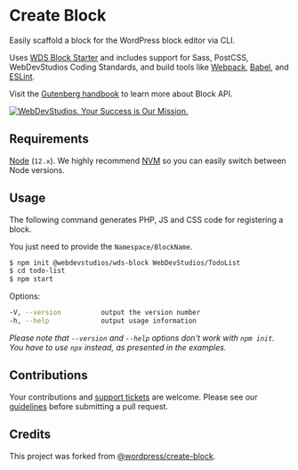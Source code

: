 # Create Block

Easily scaffold a block for the WordPress block editor via CLI. 

Uses [WDS Block Starter](https://github.com/WebDevStudios/wds-block-starter) and includes support for Sass, PostCSS, WebDevStudios Coding Standards, and build tools like [Webpack](https://webpack.js.org), [Babel](https://babeljs.io), and [ESLint](https://eslint.org).

Visit the [Gutenberg handbook](https://developer.wordpress.org/block-editor/developers/block-api/block-registration/) to learn more about Block API.

<a href="https://webdevstudios.com/contact/"><img src="https://webdevstudios.com/wp-content/uploads/2018/04/wds-github-banner.png" alt="WebDevStudios. Your Success is Our Mission."></a>

## Requirements

[Node](https://nodejs.org/en/) (`12.x`). We highly recommend [NVM](https://github.com/nvm-sh/nvm) so you can easily switch between Node versions.

## Usage

The following command generates PHP, JS and CSS code for registering a block.

You just need to provide the `Namespace/BlockName`.
  ```bash
  $ npm init @webdevstudios/wds-block WebDevStudios/TodoList
  $ cd todo-list
  $ npm start
  ```

Options:
```bash
-V, --version          output the version number
-h, --help             output usage information
```

_Please note that `--version` and `--help` options don't work with `npm init`. You have to use `npx` instead, as presented in the examples._

## Contributions

Your contributions and [support tickets](https://github.com/WebDevStudios/create-block/issues) are welcome. Please see our [guidelines](https://github.com/WebDevStudios/create-block/blob/master/.github/CONTRIBUTING.md) before submitting a pull request.

## Credits

This project was forked from [@wordpress/create-block](https://github.com/WordPress/gutenberg/blob/master/packages/create-block/README.md). 
